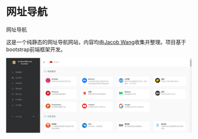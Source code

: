 # 网址导航
网址导航

这是一个纯静态的网址导航网站，内容均由[Jacob Wang](https://www.iker365.com)收集并整理。项目基于bootstrap前端框架开发。

![image](asset/捕获.png)

